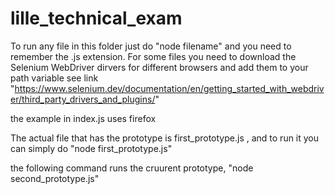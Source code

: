 # lille_technical_exam

To run any file in this folder just do "node filename" and you need to remember the .js extension.
For some files you need to download the Selenium WebDriver dirvers for different browsers and add them to your path variable
see link "https://www.selenium.dev/documentation/en/getting_started_with_webdriver/third_party_drivers_and_plugins/"

the example in index.js uses firefox

The actual file that has the prototype is first_prototype.js , and to run it you can simply do "node first_prototype.js"

the following command runs the  cruurent prototype, "node second_prototype.js"